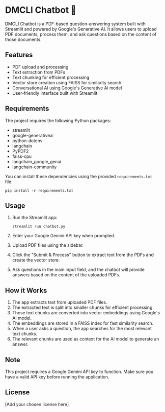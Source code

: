 # DMCLI Chatbot 🤖

DMCLI Chatbot is a PDF-based question-answering system built with Streamlit and powered by Google's Generative AI. It allows users to upload PDF documents, process them, and ask questions based on the content of those documents.

## Features

- PDF upload and processing
- Text extraction from PDFs
- Text chunking for efficient processing
- Vector store creation using FAISS for similarity search
- Conversational AI using Google's Generative AI model
- User-friendly interface built with Streamlit

## Requirements

The project requires the following Python packages:

- streamlit
- google-generativeai
- python-dotenv
- langchain
- PyPDF2
- faiss-cpu
- langchain_google_genai
- langchain-community

You can install these dependencies using the provided `requirements.txt` file:

```
pip install -r requirements.txt
```

## Usage

1. Run the Streamlit app:
   ```
   streamlit run chatbot.py
   ```

2. Enter your Google Gemini API key when prompted.

3. Upload PDF files using the sidebar.

4. Click the "Submit & Process" button to extract text from the PDFs and create the vector store.

5. Ask questions in the main input field, and the chatbot will provide answers based on the content of the uploaded PDFs.

## How it Works

1. The app extracts text from uploaded PDF files.
2. The extracted text is split into smaller chunks for efficient processing.
3. These text chunks are converted into vector embeddings using Google's AI model.
4. The embeddings are stored in a FAISS index for fast similarity search.
5. When a user asks a question, the app searches for the most relevant text chunks.
6. The relevant chunks are used as context for the AI model to generate an answer.

## Note

This project requires a Google Gemini API key to function. Make sure you have a valid API key before running the application.

## License

[Add your chosen license here]
